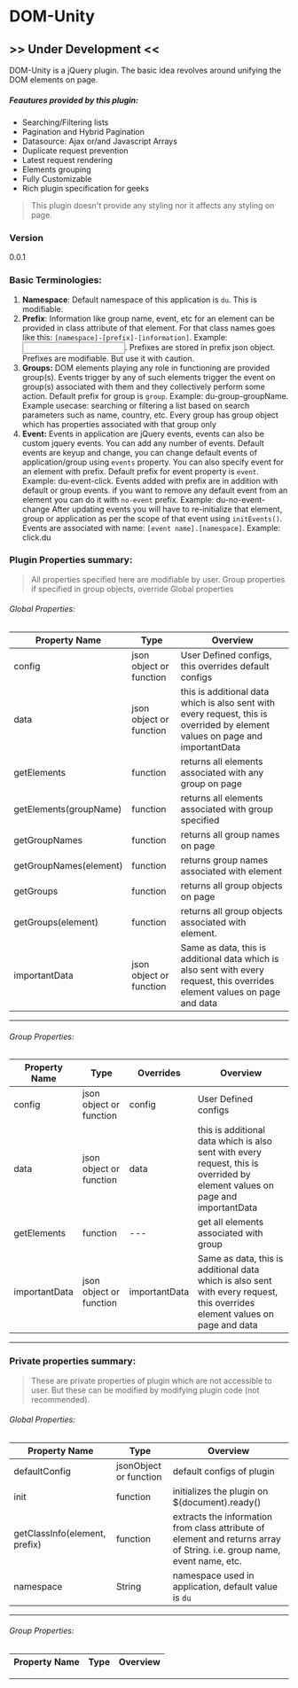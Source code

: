# DOM-Unity
## **>> Under Development <<**

DOM-Unity is a jQuery plugin. The basic idea revolves around unifying the DOM elements on page.

##### Feautures provided by this plugin:
  - Searching/Filtering lists
  - Pagination and Hybrid Pagination
  - Datasource: Ajax or/and Javascript Arrays
  - Duplicate request prevention
  - Latest request rendering
  - Elements grouping
  - Fully Customizable
  - Rich plugin specification for geeks

> This plugin doesn't provide any styling nor it affects any styling on page. 

### Version
0.0.1

### Basic Terminologies: 
1. **Namespace**: Default namespace of this application is `du`. This is modifiable.
2. **Prefix**: Information like group name, event, etc for an element can be provided in class attribute of that element. For that class names goes like this: `[namespace]-[prefix]-[information]`. Example: <input type='text' class='du-group-groupName' id='attributeName'/>. 
Prefixes are stored in prefix json object. Prefixes are modifiable. But use it with caution.
3. **Groups:** DOM elements playing any role in functioning are provided group(s). Events trigger by any of such elements trigger the event on group(s) associated with them and they collectively perform some action. 
Default prefix for group is `group`. Example: du-group-groupName. 
Example usecase: searching or filtering a list based on search parameters such as name, country, etc. Every group has group object which has properties associated with that group only
4. **Event:** Events in application are jQuery events, events can also be custom jquery events. You can add any number of events. Default events are keyup and change, you can change default events of application/group using `events` property. You can also specify event for an element with prefix. Default prefix for event property is `event`. Example: du-event-click.
Events added with prefix are in addition with default or group events. if you want to remove any default event from an element you can do it with `no-event` prefix. Example: du-no-event-change 
After updating events you will have to re-initialize that element, group or application as per the scope of that event using `initEvents()`. 
Events are associated with name: `[event name].[namespace]`. Example: click.du

### Plugin Properties summary: 
> All properties specified here are modifiable by user. 
> Group properties if specified in group objects, override Global properties

###### Global Properties:

| Property Name | Type | Overview |
| ------------- | ---- | -------- |
| config | json object or function  | User Defined configs, this overrides default configs |
| data | json object or function  | this is additional data which is also sent with every request, this is overrided by element values on page and importantData |
| getElements | function | returns all elements associated with any group on page |
| getElements(groupName) | function | returns all elements associated with group specified |
| getGroupNames | function | returns all group names on page |
| getGroupNames(element) | function | returns group names associated with element |
| getGroups | function | returns all group objects on page |
| getGroups(element) | function | returns all group objects associated with element. |
| importantData | json object or function  | Same as data, this is additional data which is also sent with every request, this overrides element values on page and data |
---


###### Group Properties:

| Property Name | Type | Overrides | Overview |
| ------------- | ---- | --------- | -------- |
| config | json object or function  | config | User Defined configs |
| data | json object or function  | data | this is additional data which is also sent with every request, this is overrided by element values on page and importantData |
| getElements | function | --- | get all elements associated with group |
| importantData | json object or function  | importantData | Same as data, this is additional data which is also sent with every request, this overrides element values on page and data |

---

### Private properties summary:

> These are private properties of plugin which are not accessible to user. But these can be modified by modifying plugin code (not recommended).

###### Global Properties:

| Property Name | Type | Overview |
| ------------- | ---- | -------- |
| defaultConfig | jsonObject or function | default configs of plugin |
| init | function | initializes the plugin on $(document).ready() |
| getClassInfo(element, prefix) | function | extracts the information from class attribute of element and returns array of String. i.e. group name, event name, etc. |
| namespace | String | namespace used in application, default value is `du` |

---

###### Group Properties:

| Property Name | Type | Overview |
| ------------- | ---- | -------- |

---